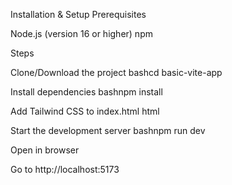 Installation & Setup
Prerequisites

Node.js (version 16 or higher)
npm

Steps

Clone/Download the project
bashcd basic-vite-app

Install dependencies
bashnpm install

Add Tailwind CSS to index.html
html<!-- Add this line to your index.html in the <head> section -->
<script src="https://cdn.tailwindcss.com"></script>

Start the development server
bashnpm run dev

Open in browser

Go to http://localhost:5173